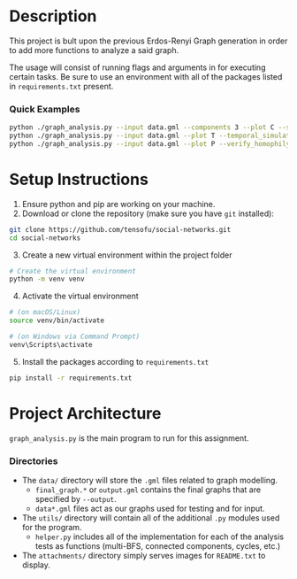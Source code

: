 # Description

This project is bult upon the previous Erdos-Renyi Graph generation in order to add more functions to analyze a said graph.

The usage will consist of running flags and arguments in for executing certain tasks. Be sure to use an environment with all of the packages listed in `requirements.txt` present.

### Quick Examples
```bash
python ./graph_analysis.py --input data.gml --components 3 --plot C --simulate_failures 5 --output output.gml
python ./graph_analysis.py --input data.gml --plot T --temporal_simulation edges.csv
python ./graph_analysis.py --input data.gml --plot P --verify_homophily --verify_balanced_graph --output output.gml
```

# Setup Instructions
1. Ensure python and pip are working on your machine.
2. Download or clone the repository (make sure you have `git` installed):
```bash
git clone https://github.com/tensofu/social-networks.git
cd social-networks
```
3. Create a new virtual environment within the project folder
```bash
# Create the virtual environment
python -m venv venv
```
4. Activate the virtual environment
```bash
# (on macOS/Linux)
source venv/bin/activate

# (on Windows via Command Prompt)
venv\Scripts\activate
```
5. Install the packages according to `requirements.txt`
```bash
pip install -r requirements.txt
```

# Project Architecture
`graph_analysis.py` is the main program to run for this assignment.
### Directories
- The `data/` directory will store the `.gml` files related to graph modelling.
  - `final_graph.*` or `output.gml` contains the final graphs that are specified by `--output`.
  - `data*.gml` files act as our graphs used for testing and for input.
- The `utils/` directory will contain all of the additional `.py` modules used for the program.
  - `helper.py` includes all of the implementation for each of the analysis tests as functions (multi-BFS, connected components, cycles, etc.)
- The `attachments/` directory simply serves images for `README.txt` to display.
